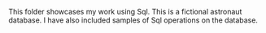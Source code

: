 This folder showcases my work using Sql.
This is a fictional astronaut database.
I have also included samples of Sql operations on the database.

